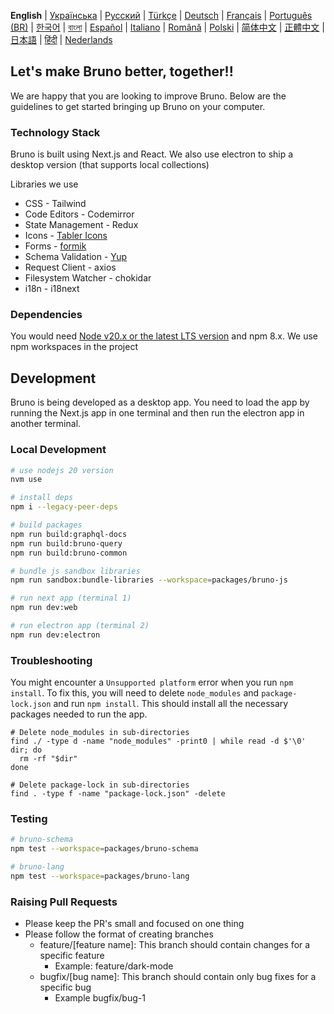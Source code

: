 **English**
| [Українська](docs/contributing/contributing_ua.md)
| [Русский](docs/contributing/contributing_ru.md)
| [Türkçe](docs/contributing/contributing_tr.md)
| [Deutsch](docs/contributing/contributing_de.md)
| [Français](docs/contributing/contributing_fr.md)
| [Português (BR)](docs/contributing/contributing_pt_br.md)
| [한국어](docs/contributing/contributing_kr.md)
| [বাংলা](docs/contributing/contributing_bn.md)
| [Español](docs/contributing/contributing_es.md)
| [Italiano](docs/contributing/contributing_it.md)
| [Română](docs/contributing/contributing_ro.md)
| [Polski](docs/contributing/contributing_pl.md)
| [简体中文](docs/contributing/contributing_cn.md)
| [正體中文](docs/contributing/contributing_zhtw.md)
| [日本語](docs/contributing/contributing_ja.md)
| [हिंदी](docs/contributing/contributing_hi.md)
| [Nederlands](docs/contributing/contributing_nl.md)

## Let's make Bruno better, together!!

We are happy that you are looking to improve Bruno. Below are the guidelines to get started bringing up Bruno on your computer.

### Technology Stack

Bruno is built using Next.js and React. We also use electron to ship a desktop version (that supports local collections)

Libraries we use

- CSS - Tailwind
- Code Editors - Codemirror
- State Management - Redux
- Icons - [Tabler Icons](https://tabler.io/icons)
- Forms - [formik](https://formik.org/docs/examples/basic)
- Schema Validation - [Yup](https://github.com/jquense/yup)
- Request Client - axios
- Filesystem Watcher - chokidar
- i18n - i18next

### Dependencies

You would need [Node v20.x or the latest LTS version](https://nodejs.org/en/) and npm 8.x. We use npm workspaces in the project

## Development

Bruno is being developed as a desktop app. You need to load the app by running the Next.js app in one terminal and then run the electron app in another terminal.

### Local Development

```bash
# use nodejs 20 version
nvm use

# install deps
npm i --legacy-peer-deps

# build packages
npm run build:graphql-docs
npm run build:bruno-query
npm run build:bruno-common

# bundle js sandbox libraries
npm run sandbox:bundle-libraries --workspace=packages/bruno-js

# run next app (terminal 1)
npm run dev:web

# run electron app (terminal 2)
npm run dev:electron
```

### Troubleshooting

You might encounter a `Unsupported platform` error when you run `npm install`. To fix this, you will need to delete `node_modules` and `package-lock.json` and run `npm install`. This should install all the necessary packages needed to run the app.

```shell
# Delete node_modules in sub-directories
find ./ -type d -name "node_modules" -print0 | while read -d $'\0' dir; do
  rm -rf "$dir"
done

# Delete package-lock in sub-directories
find . -type f -name "package-lock.json" -delete
```

### Testing

```bash
# bruno-schema
npm test --workspace=packages/bruno-schema

# bruno-lang
npm test --workspace=packages/bruno-lang
```

### Raising Pull Requests

- Please keep the PR's small and focused on one thing
- Please follow the format of creating branches
  - feature/[feature name]: This branch should contain changes for a specific feature
    - Example: feature/dark-mode
  - bugfix/[bug name]: This branch should contain only bug fixes for a specific bug
    - Example bugfix/bug-1
